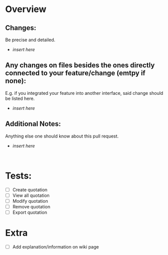 # Overview

## Changes:
Be precise and detailed.
- *insert here*

## Any changes on files besides the ones directly connected to your feature/change (emtpy if none):
E.g. if you integrated your feature into another interface, said change should be listed here.
- *insert here*

## Additional Notes:
Anything else one should know about this pull request.
- *insert here*

</br>

# Tests:
- [ ] Create quotation  
- [ ] View all quotation  
- [ ] Modify quotation  
- [ ] Remove quotation  
- [ ] Export quotation  

# Extra
- [ ] Add explanation/information on wiki page
